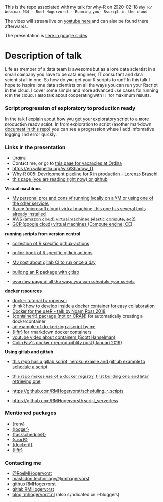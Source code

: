 This is the repo associated with my talk for why-R on 2020-02-18
`Why R? Webinar 034 - Roel Hogervorst - Running your Rscript in the cloud`

The video will stream live on [youtube here](https://youtu.be/1t47U_nBXdE)
and can also be found there afterwards.


The presentation is [here in google slides](https://docs.google.com/presentation/d/19puC6i6Q7iZuIZJ6ErvtenPJhial976TsI769qFa0Wc/edit?usp=sharing)

# Description of talk
Life as member of a data team is awesome but as a lone data scientist in a small company you have to be data engineer, IT consultant and data scientist all in one. So how do you get your R scripts to run? In this talk I hope to inspire lone data scientists on all the ways you can run your Rscript in the cloud. I cover some simple and more advanced use cases for running R in the cloud. I also talk about cooperating with IT for maximum results.


### Script progression of exploratory to production ready
In the talk I explain about how you get your exploratory script to a more production
ready script. 
In [from exploration to script (another markdown document in this repo)](from_exploration_to_script.md) you can see a progression where I add  informative logging and error quickly. 



### Links in the presentation
- [Ordina](https://www.ordina.nl/en/business-propositions/intelligent-data-driven-organisations/)
- Contact me, or go to [this page for vacancies at Ordina](https://www.ordina.nl/werkenbij/)
- https://en.wikipedia.org/wiki/Shadow_IT
- [Why-R 005: Development pipeline for R in production - Lorenzo Braschi](https://www.youtube.com/watch?v=YyG8E1DdhX0)
- [this page (you are reading right now) on github](github.com/RMHogervorst/running_your_r_script_in_the_cloud)

**Virtual machines**

- [My personal pros and cons of running locally on a VM or using one of the other services ](https://github.com/RMHogervorst/scheduling_r_scripts)
- [Azure (microsoft cloud) virtual machine, this one has several tools already installed](https://azure.microsoft.com/en-us/services/virtual-machines/data-science-virtual-machines/)
- [AWS (amazon cloud) virtual machines (elastic compute; ec2)](https://aws.amazon.com/ec2/)
- [GCP (google cloud) virtual machines (Compute engine; CE)](https://cloud.google.com/compute/)


**running scripts from version control**

- [collection of R specific github-actions](https://github.com/r-lib/actions)
- [online book of R specific github actions](https://ropenscilabs.github.io/actions_sandbox/)
- [My post about gitlab CI to run once a day](https://blog.rmhogervorst.nl/blog/2020/09/24/running-an-r-script-on-a-schedule-gitlab/)
- [building an R package with gitlab](https://persado.github.io/2019/10/23/R-gitlab-pipelines.html)

- [overview page of all the ways you can schedule your scripts](https://blog.rmhogervorst.nl/blog/2020/09/26/running-an-r-script-on-a-schedule-overview/)


**docker resources**

- [docker tutorial by ropensci](https://ropenscilabs.github.io/r-docker-tutorial/)
- [thinkR how to develop inside a docker container for easy collaboration](https://rtask.thinkr.fr/how-to-develop-inside-a-docker-container-to-ease-collaboration/)
- [Docker for the useR - talk by Noam Ross 2018](https://github.com/noamross/nyhackr-docker-talk)
- [{containerit} package (not on CRAN)](http://o2r.info/containerit/) for automatically creating a dockercontainer
- [an example of dockerizing a script by me](https://github.com/RMHogervorst/dockerize_script)
- [{liftr}](https://liftr.me/) for rmarkdown docker containers
- [youtube video about containers (Scott Hanselman)](https://youtu.be/0oEsMwSxBsk)
- [Colin Fay's docker r reproduciblity post (Januari 2019)](https://colinfay.me/docker-r-reproducibility/)

**Using gitlab and github**
- [this repo has a gitlab script, heroku examle and github example to schedule a script](https://github.com/RMHogervorst/invertedushape)
- [this repo makes use of a docker registry, first building one and later retrieving one](https://github.com/RMHogervorst/dockerize_script)

- https://github.com/RMHogervorst/scheduling_r_scripts
- https://github.com/RMHogervorst/rscript_serverless

### Mentioned packages
- [{renv}](https://CRAN.R-project.org/package=renv)
- [{logger}](https://CRAN.R-project.org/package=logger)
- [{taskscheduleR}](https://cran.r-project.org/package=taskscheduleR)
- [{cronR}](https://cran.r-project.org/package=cronR)
- [{dockerit}](http://o2r.info/containerit/)
- [{liftr}](https://liftr.me/) 



### Contacting me
- [@RoelMHogervorst](https://twitter.com/RoelMHogervorst)
- [mastodon.technology/@rmhogervorst](https://mastodon.technology/@rmhogervorst)
- [github RMHogervorst](https://github.com/RMHogervorst)
- [gitlab RMHogervorst](https://gitlab.com/RMHogervorst)
- [blog rmhogervorst.nl](https://blog.rmhogervorst.nl/) (also syndicated on r-bloggers)

